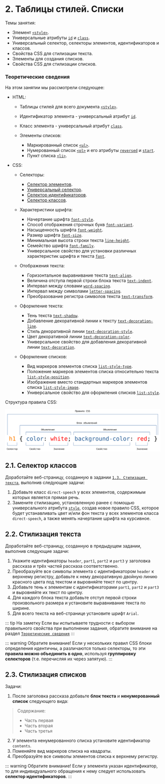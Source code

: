 # 2. Таблицы стилей. Списки

Темы занятия:

- Элемент [`<style>`](https://webref.ru/html/style).
- Универсальные атрибуты [`id`](https://webref.ru/html/attr/id) и [`class`](https://webref.ru/html/attr/class).
- Универсальный селектор, cелекторы элементов, идентификаторов и классов.
- Свойства CSS для стилизации текста.
- Элементы для создания списков.
- Свойства CSS для стилизации списков.

### Теоретические сведения

На этом занятии мы рассмотрели следующее:

- HTML:

  - Таблицы стилей для всего документа [`<style>`](https://webref.ru/html/style).
  - Идентификатор элемента - универсальный атрибут [`id`](https://webref.ru/html/attr/id).
  - Класс элемента - универсальный атрибут [`class`](https://webref.ru/html/attr/class).

  - Элементы списков:

    - Маркированный список [`<ul>`](https://webref.ru/html/ul).
    - Нумерованный список [`<ol>`](https://webref.ru/html/ol) и его атрибуты [`reversed`](https://webref.ru/html/ol/reversed) и [`start`](https://webref.ru/html/ol/start).
    - Пункт списка [`<li>`](https://webref.ru/html/li).

- CSS:

  - Селекторы:

    - [Селектор элементов](https://webref.ru/css/selector/tag).
    - [Универсальный селектор](https://webref.ru/css/selector/universal).
    - [Селектор идентификаторов](https://webref.ru/css/selector/id).
    - [Селектор классов](https://webref.ru/css/selector/class).

  - Характеристики шрифта:

    - Начертание шрифта [`font-style`](https://webref.ru/css/font-style).
    - Способ отображения строчных букв [`font-variant`](https://webref.ru/css/font-variant).
    - Насыщенность шрифта [`font-weight`](https://webref.ru/css/font-weight).
    - Размер шрифта [`font-size`](https://webref.ru/css/font-size).
    - Минимальная высота строки текста [`line-height`](https://webref.ru/css/line-height).
    - Семейство шрифта [`font-family`](https://webref.ru/css/font-family).
    - Универсальное свойство для установки различных характеристик шрифта и текста [`font`](https://webref.ru/css/font).

  - Отображения текста:

    - Горизонтальное выравнивание текста [`text-align`](https://webref.ru/css/text-align).
    - Величина отступа первой строки блока текста [`text-indent`](https://webref.ru/css/text-indent).
    - Интервал между словами [`word-spacing`](https://webref.ru/css/word-spacing).
    - Интервал между символами [`letter-spacing`](https://webref.ru/css/letter-spacing).
    - Преобразование регистра символов текста [`text-transform`](https://webref.ru/css/text-transform).

  - Оформление текста:

    - Тень текста [`text-shadow`](https://webref.ru/css/text-shadow).
    - Добавление декоративной линии к тексту [`text-decoration-line`](https://webref.ru/css/text-decoration-line).
    - Стиль декоративной линии [`text-decoration-style`](https://webref.ru/css/text-decoration-style).
    - Цвет декоративной линии [`text-decoration-color`](https://webref.ru/css/text-decoration-color).
    - Универсальное свойство для добавления декоративной линии [`text-decoration`](https://webref.ru/css/text-decoration).

  - Оформление списков:

    - Вид маркеров элементов списка [`list-style-type`](https://webref.ru/css/list-style-type).
    - Положение маркеров элементов списка относительно текста [`list-style-position`](https://webref.ru/css/list-style-position).
    - Изображение вместо стандартных маркеров элементов списка [`list-style-image`](https://webref.ru/css/list-style-image).
    - Универсальное свойство для оформления списков [`list-style`](https://webref.ru/css/list-style).

Cтруктура правила CSS:

![Cтруктура правила CSS](./css_ruleset.svg)

## 2.1. Селектор классов

Доработайте веб-страницу, созданную в задании [`1.3. Стилизация текста`](../../practice/01/#_1-3-стиnизация-текста), выполнив следующие задачи:

1. Добавьте класс `direct-speech` у всех элементов, содержимым которых является прямая речь.
2. Замените стилизацию, установленную ранее с помощью универсального атрибута [`style`](https://webref.ru/html/attr/style), создав новое правило CSS, которое будет устанавливать цвет и/или фон текста у всех элементов класса `direct-speech`, а также менять начертание шрифта на курсивное.

## 2.2. Стилизация текста

Доработайте веб-страницу, созданную в предыдущем задании, выполнив следующие задачи:

1. Укажите идентификаторы `header`, `part1`, `part2` и `part3` у заголовка рассказа и трёх частей рассказа соответственно.
2. Преобразуйте все символы элемента с идентификатором `header` к верхнему регистру, добавьте к нему декоративную двойную линию красного цвета под текстом и выровняйте текст по центру.
3. Добавьте тень к элементам с идентификаторами `part1`, `part2` и `part3` и выровняйте их текст по центру.
4. Для каждого блока текста добавьте отступ первой строки произвольного размера и установите выравнивание текста по ширине.
5. Для всего текста на веб-странице установите шрифт `Arial`.

::: tip На заметку
Если вы испытываете трудности с выбором правильного свойства при выполнении задания, обратите внимание на раздел [`Теоретические сведения`](../../practice/02/#теоретические-сведения)
:::

::: warning Обратите внимание!
Если у нескольких правил CSS блоки определения идентичны, а различаются только селекторы, то эти **правила можно объединить в одно**, используя **группировку селекторов** (т.е. перечисляя их через запятую).
:::

## 2.3. Стилизация списков

Задачи:

1. После заголовка рассказа добавьте **блок текста** и **ненумерованный список** следующего вида:

> Содержание:
>
> - Часть первая
> - Часть вторая
> - Часть третья

2. У элемента ненумерованного списка установите идентификатор `contents`.
3. Поменяйте вид маркеров списка на квадраты.
4. Преобразуйте все символы элементов списка к верхнему регистру.

::: warning Обратите внимание!
Если у элемента указан идентификатор, то для индивидуального обращения к нему следует использовать **селектор идентификаторов**.
:::